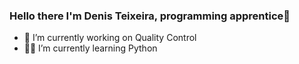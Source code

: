 ### Hello there I'm Denis Teixeira, programming apprentice👋

- 🔭 I’m currently working on Quality Control
- 🧑‍🎓 I’m currently learning Python
